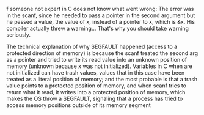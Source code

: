 f someone not expert in C does not know what went wrong:
The error was in the scanf, since he needed to pass a pointer in the second argument but he passed a value, the value of x, instead of a pointer to x, which is &x. His compiler actually threw a warning... That's why you should take warning seriously.

The technical explanation of why SEGFAULT happened (access to a protected direction of memory) is because the scanf treated the second arg as a pointer and tried to write its read value into an unknown position of memory (unknown because x was not initialized). Variables in C when are not initialized can have trash values, values that in this case have been treated as a literal position of memory; and the most probable is that a trash value points to a protected position of memory, and when scanf tries to return what it read, it writes into a protected position of memory, which makes the OS throw a SEGFAULT, signaling that a process has tried to access memory positions outside of its memory segment
